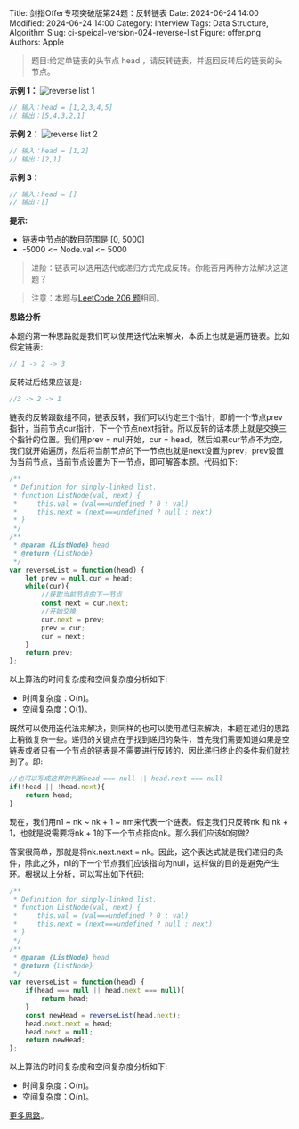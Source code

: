 Title: 剑指Offer专项突破版第24题：反转链表
Date: 2024-06-24 14:00
Modified: 2024-06-24 14:00
Category: Interview
Tags: Data Structure, Algorithm
Slug: ci-speical-version-024-reverse-list
Figure: offer.png
Authors: Apple

> 题目:给定单链表的头节点 head ，请反转链表，并返回反转后的链表的头节点。

**示例 1：**
![reverse list 1]({static}/images/leetcode/reverseList-1.jpg)

```javascript
// 输入：head = [1,2,3,4,5]
// 输出：[5,4,3,2,1]
```

**示例 2：**
![reverse list 2]({static}/images/leetcode/reverseList-2.jpg)

```javascript
// 输入：head = [1,2]
// 输出：[2,1]
```

**示例 3：**

```javascript
// 输入：head = []
// 输出：[]
```

**提示:**

- 链表中节点的数目范围是 [0, 5000]
- -5000 <= Node.val <= 5000

> 进阶：链表可以选用迭代或递归方式完成反转。你能否用两种方法解决这道题？

> 注意：本题与[LeetCode 206 题](https://leetcode-cn.com/problems/reverse-linked-list/)相同。

**思路分析**

本题的第一种思路就是我们可以使用迭代法来解决，本质上也就是遍历链表。比如假定链表:

```javascript
// 1 -> 2 -> 3
```

反转过后结果应该是:

```javascript
//3 -> 2 -> 1
```
链表的反转跟数组不同，链表反转，我们可以约定三个指针，即前一个节点prev指针，当前节点cur指针，下一个节点next指针。所以反转的话本质上就是交换三个指针的位置。我们用prev = null开始，cur = head。然后如果cur节点不为空，我们就开始遍历，然后将当前节点的下一节点也就是next设置为prev，prev设置为当前节点，当前节点设置为下一节点，即可解答本题。代码如下:

```javascript
/**
 * Definition for singly-linked list.
 * function ListNode(val, next) {
 *     this.val = (val===undefined ? 0 : val)
 *     this.next = (next===undefined ? null : next)
 * }
 */
/**
 * @param {ListNode} head
 * @return {ListNode}
 */
var reverseList = function(head) {
    let prev = null,cur = head;
    while(cur){
        //获取当前节点的下一节点
        const next = cur.next;
        //开始交换
        cur.next = prev;
        prev = cur;
        cur = next;
    }
    return prev;
};
```

以上算法的时间复杂度和空间复杂度分析如下:

- 时间复杂度：O(n)。
- 空间复杂度：O(1)。

既然可以使用迭代法来解决，则同样的也可以使用递归来解决，本题在递归的思路上稍微复杂一些。递归的关键点在于找到递归的条件，首先我们需要知道如果是空链表或者只有一个节点的链表是不需要进行反转的，因此递归终止的条件我们就找到了。即:

```javascript
//也可以写成这样的判断head === null || head.next === null
if(!head || !head.next){
    return head;
}
```

现在，我们用n1 ~ nk ~ nk + 1 ~ nm来代表一个链表。假定我们只反转nk 和 nk + 1，也就是说需要将nk + 1的下一个节点指向nk。那么我们应该如何做?

答案很简单，那就是将nk.next.next = nk。因此，这个表达式就是我们递归的条件，除此之外，n1的下一个节点我们应该指向为null，这样做的目的是避免产生环。根据以上分析，可以写出如下代码:

```javascript
/**
 * Definition for singly-linked list.
 * function ListNode(val, next) {
 *     this.val = (val===undefined ? 0 : val)
 *     this.next = (next===undefined ? null : next)
 * }
 */
/**
 * @param {ListNode} head
 * @return {ListNode}
 */
var reverseList = function(head) {
    if(head === null || head.next === null){
        return head;
    }
    const newHead = reverseList(head.next);
    head.next.next = head;
    head.next = null;
    return newHead;
};
```

以上算法的时间复杂度和空间复杂度分析如下:

- 时间复杂度：O(n)。
- 空间复杂度：O(n)。

[更多思路](https://leetcode-cn.com/problems/UHnkqh/solution/fan-zhuan-lian-biao-by-leetcode-solution-34oi/)。